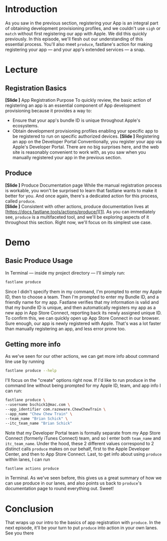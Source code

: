 
# Introduction
As you saw in the previous section, registering your App is an integral part of obtaining development provisioning profiles, and we couldn't use `sigh` or `match` without first registering our app with Apple. 
We did this quickly previously. In this episode, we'll flesh out our understanding of this essential process. You'll also meet `produce`, fastlane's action for making registering your app — and your app's extended services — a snap.
# Lecture
## Registration Basics
**[Slide ]** App Registration Purpose
To quickly review, the basic action of registering an app is an essential component of App development provisioning because it provides a way to:
- Ensure that your app's bundle ID is unique throughout Apple's ecosystems.
- Obtain development provisioning profiles enabling your specific app to be registered to run on specific authorized devices.
**[Slide ]** Registering an app on the Developer Portal
Conventionally, you register your app via Apple's Developer Portal. There are no big surprises here, and the web site is reasonably convenient to work with, as you saw when you manually registered your app in the previous section. 
## Produce
**[Slide ]** Produce Documentation page
While the manual registration process is workable, you won't be surprised to learn that fastlane wants to make it better for you. And once again, there's a dedicated action for this process, called `produce`.  
**[Slide ]** 
Consistent with other actions, produce documentation lives at [https://docs.fastlane.tools/actions/produce/][1].
As you can immediately see, `produce` is a multifaceted tool, and we'll be exploring aspects of it throughout this section. Right now, we'll focus on its simplest use case.
# Demo
## Basic Produce Usage
In Terminal — inside my project directory — I'll simply run:
```bash
fastlane produce
```
Since I didn't specify them in my command, I'm prompted to enter my Apple ID, then to choose a team. Then I'm prompted to enter my Bundle ID, and a friendly name for my app. Fastlane verifies that my information is valid and that my bundle ID is unique, and then automatically registers my app as a new app in App Store Connect, reporting back its newly assigned unique ID.
To confirm this, we can quickly open up App Store Connect in our browser. Sure enough, our app is newly registered with Apple. That's was a lot faster than manually registering an app, and less error prone too.
## Getting more info
As we've seen for our other actions, we can get more info about command line use by running
```bash
fastlane produce --help
```
I'll focus on the "create" options right now. If I'd like to run produce in the command line without being prompted for my Apple ID, team, and app info I can run:
```bash
fastlane produce \
--username bschick1@mac.com \
--app_identifier com.razeware.ChewChewTrain \
--app_name "Chew Chew Train" \
--team_name "Brian Schick" \
--itc_team_name "Brian Schick"
```
Note that my Developer Portal team is formally separate from my App Store Connect (formerly iTunes Connect) team, and so I enter both `team_name` and `itc_team_name`. Under the hood, these 2 different values correspond to 2 distinct calls `produce` makes on our behalf, first to the Apple Developer Center, and then to App Store Connect. 
Last, to get info about using `produce` within lanes, I can run
```bash
fastlane actions produce
```
in Terminal. As we've seen before, this gives us a great summary of how we can use produce in our lanes, and also points us back to `produce`'s documentation page to round everything out. Sweet!
# Conclusion
That wraps up our intro to the basics of app registration with `produce`. In the next episode, it'll be your turn to put `produce` into action in your own lanes. See you there

[1]:	https://docs.fastlane.tools/actions/produce/